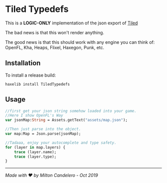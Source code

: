 # Tiled Typedefs

This is a **LOGIC-ONLY** implementation of the json export of [Tiled](https://www.mapeditor.org/)

The bad news is that this won't render anything.

The good news is that this should work with any engine you can think of: OpenFL, Kha, Heaps, Flixel, Haxegon, Punk, etc.


## Installation

To install a release build:

	haxelib install TiledTypedefs

## Usage

```haxe
//first get your json string somehow loaded into your game.
//Here I show OpenFL's Way
var jsonMap:String = Assets.getText("assets/map.json");

//Then just parse into the object.
var map:Map = Json.parse(jsonMap);

//Tadaaa, enjoy your autocomplete and type safety.
for (layer in map.layers) {
    trace (layer.name);
    trace (layer.type);
}
```

---

_Made with ♥ by Milton Candelero - Oct 2019_